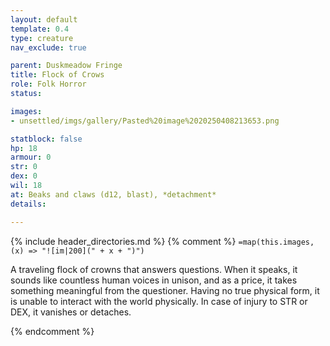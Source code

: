 ```yaml
---
layout: default
template: 0.4
type: creature
nav_exclude: true

parent: Duskmeadow Fringe
title: Flock of Crows
role: Folk Horror
status:

images:
- unsettled/imgs/gallery/Pasted%20image%2020250408213653.png

statblock: false
hp: 18
armour: 0
str: 0
dex: 0
wil: 18
at: Beaks and claws (d12, blast), *detachment*
details:

---
```


{% include header_directories.md %}
{% comment %}
`=map(this.images, (x) => "![im|200](" + x + ")")`

A traveling flock of crowns that answers questions.
When it speaks, it sounds like countless human
voices in unison, and as a price, it takes something
meaningful from the questioner. Having no true
physical form, it is unable to interact with the
world physically. In case of injury to STR or DEX, it
vanishes or detaches.

{% endcomment %}